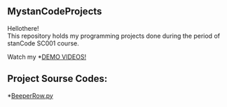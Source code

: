 ## MystanCodeProjects
Hellothere!\
This repository holds my programming projects done during the period of stanCode SC001 course.

Watch my *[DEMO VIDEOS!](https://drive.google.com/drive/folders/1Gi3bn9qPW_gR0ISyGzVPLd5Bztdvd7rF?fbclid=IwAR36BW3v_bHn-Idsh-0_ROSWLwrXOzoervZId25OOzH2LX4b6FCGDfULdDg)

## Project Sourse Codes:
*[BeeperRow.py](C:\Users\user\Desktop\stacCode_Projects\stacCode_Projects\BeeperRow.py)
